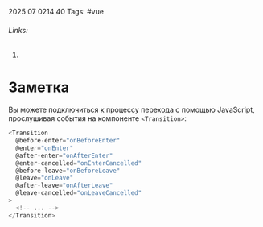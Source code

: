 2025 07 0214 40
Tags: #vue 
###### Links: 
1) 
# Заметка
Вы можете подключиться к процессу перехода с помощью JavaScript, прослушивая события на компоненте `<Transition>`:
```js
<Transition
  @before-enter="onBeforeEnter"
  @enter="onEnter"
  @after-enter="onAfterEnter"
  @enter-cancelled="onEnterCancelled"
  @before-leave="onBeforeLeave"
  @leave="onLeave"
  @after-leave="onAfterLeave"
  @leave-cancelled="onLeaveCancelled"
>
  <!-- ... -->
</Transition>
```